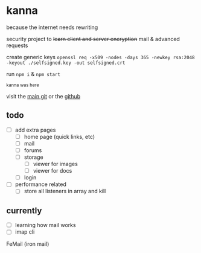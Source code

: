 # kanna

because the internet needs rewriting

security project to ~~learn client and server encryption~~ mail & advanced requests

create generic keys `openssl req -x509 -nodes -days 365 -newkey rsa:2048 -keyout ./selfsigned.key -out selfsigned.crt`

run `npm i` & `npm start`

<sub>kanna was here</sub>

visit the [main git](https://git.disroot.org/grantsquires/kanna-site) or the [github](https://github.com/squiresgrant/kanna-site)

## todo

- [ ] add extra pages
  - [ ] home page (quick links, etc)
  - [ ] mail
  - [ ] forums
  - [ ] storage
    - [ ] viewer for images
    - [ ] viewer for docs
  - [ ] login
- [ ] performance related
  - [ ] store all listeners in array and kill

## currently

- [ ] learning how mail works
- [ ] imap cli

FeMail (iron mail)
